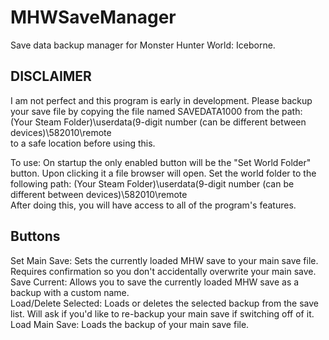 # MHWSaveManager
Save data backup manager for Monster Hunter World: Iceborne.
## DISCLAIMER
I am not perfect and this program is early in development. Please backup your save file by copying the file named SAVEDATA1000 from the path:  
(Your Steam Folder)\userdata\(9-digit number (can be different between devices)\582010\remote  
to a safe location before using this.

To use: On startup the only enabled button will be the "Set World Folder" button. Upon clicking it a file browser will open.
Set the world folder to the following path: (Your Steam Folder)\userdata\(9-digit number (can be different between devices)\582010\remote  
After doing this, you will have access to all of the program's features.

## Buttons
Set Main Save: Sets the currently loaded MHW save to your main save file. Requires confirmation so you don't accidentally overwrite your main save.  
Save Current: Allows you to save the currently loaded MHW save as a backup with a custom name.  
Load/Delete Selected: Loads or deletes the selected backup from the save list. Will ask if you'd like to re-backup your main save if switching off of it.  
Load Main Save: Loads the backup of your main save file.  
